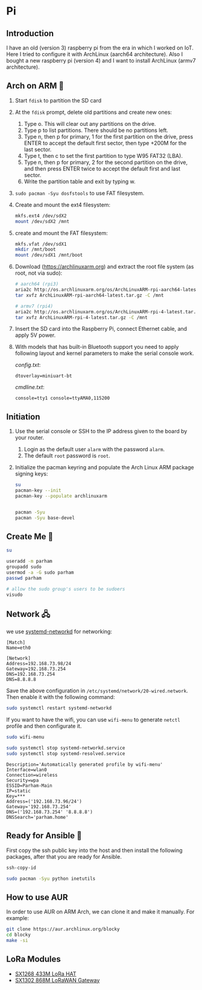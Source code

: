 # Pi

## Introduction

I have an old (version 3) raspberry pi from the era in which I worked on IoT.
Here I tried to configure it with ArchLinux (aarch64 architecture).
Also I bought a new raspberry pi (version 4) and I want to install ArchLinux (armv7 architecture).

## Arch on ARM 💪

1. Start `fdisk` to partition the SD card
2. At the `fdisk` prompt, delete old partitions and create new ones:
   1. Type o. This will clear out any partitions on the drive.
   2. Type p to list partitions. There should be no partitions left.
   3. Type n, then p for primary, 1 for the first partition on the drive, press ENTER to accept the default first sector, then type +200M for the last sector.
   4. Type t, then c to set the first partition to type W95 FAT32 (LBA).
   5. Type n, then p for primary, 2 for the second partition on the drive, and then press ENTER twice to accept the default first and last sector.
   6. Write the partition table and exit by typing w.
3. `sudo pacman -Syu dosfstools` to use FAT filesystem.
4. Create and mount the ext4 filesystem:

   ```bash
   mkfs.ext4 /dev/sdX2
   mount /dev/sdX2 /mnt
   ```

5. create and mount the FAT filesystem:

   ```bash
   mkfs.vfat /dev/sdX1
   mkdir /mnt/boot
   mount /dev/sdX1 /mnt/boot
   ```

6. Download (<https://archlinuxarm.org>) and extract the root file system (as root, not via sudo):

   ```bash
   # aarch64 (rpi3)
   aria2c http://os.archlinuxarm.org/os/ArchLinuxARM-rpi-aarch64-latest.tar.gz
   tar xvfz ArchLinuxARM-rpi-aarch64-latest.tar.gz -C /mnt
   ```

   ```bash
   # armv7 (rpi4)
   aria2c http://os.archlinuxarm.org/os/ArchLinuxARM-rpi-4-latest.tar.gz
   tar xvfz ArchLinuxARM-rpi-4-latest.tar.gz -C /mnt
   ```

7. Insert the SD card into the Raspberry Pi, connect Ethernet cable, and apply 5V power.
8. With models that has built-in Bluetooth support you need to apply following layout and kernel parameters to make the serial console work.

   _config.txt_:

   ```
   dtoverlay=miniuart-bt
   ```

   _cmdline.txt_:

   ```
   console=tty1 console=ttyAMA0,115200
   ```

## Initiation

1. Use the serial console or SSH to the IP address given to the board by your router.
   1. Login as the default user `alarm` with the password `alarm`.
   2. The default `root` password is `root`.
2. Initialize the pacman keyring and populate the Arch Linux ARM package signing keys:

   ```bash
   su
   pacman-key --init
   pacman-key --populate archlinuxarm


   pacman -Syu
   pacman -Syu base-devel
   ```

## Create Me 🐼

```bash
su

useradd -m parham
groupadd sudo
usermod -a -G sudo parham
passwd parham

# allow the sudo group's users to be sudoers
visudo
```

## Network 🖧

we use [systemd-networkd](https://wiki.archlinux.org/title/Systemd-networkd) for networking:

```systemd
[Match]
Name=eth0

[Network]
Address=192.168.73.98/24
Gateway=192.168.73.254
DNS=192.168.73.254
DNS=8.8.8.8
```

Save the above configuration in `/etc/systemd/network/20-wired.network`. Then enable it with the following command:

```bash
sudo systemctl restart systemd-networkd
```

If you want to have the wifi, you can use `wifi-menu` to generate `netctl` profile and then configurate it.

```bash
sudo wifi-menu

sudo systemctl stop systemd-networkd.service
sudo systemctl stop systemd-resolved.service
```

```systemd
Description='Automatically generated profile by wifi-menu'
Interface=wlan0
Connection=wireless
Security=wpa
ESSID=Parham-Main
IP=static
Key=***
Address=('192.168.73.96/24')
Gateway='192.168.73.254'
DNS=('192.168.73.254' '8.8.8.8')
DNSSearch='parham.home'
```

## Ready for Ansible 🚀

First copy the ssh public key into the host and then install the following packages, after that you are ready for Ansible.

```bash
ssh-copy-id
```

```bash
sudo pacman -Syu python inetutils
```

## How to use AUR

In order to use AUR on ARM Arch, we can clone it and make it manually. For example:

```bash
git clone https://aur.archlinux.org/blocky
cd blocky
make -si
```

## LoRa Modules

- [SX1268 433M LoRa HAT](https://www.waveshare.com/wiki/SX1268_433M_LoRa_HAT)
- [SX1302 868M LoRaWAN Gateway](https://www.waveshare.com/wiki/SX1302_868M_LoRaWAN_Gateway)
